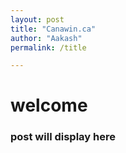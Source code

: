 ```yaml
---
layout: post
title: "Canawin.ca"
author: "Aakash"
permalink: /title

---
```


# welcome



### post will display here